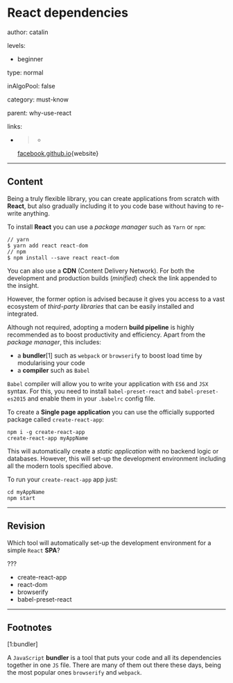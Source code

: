 # **React** dependencies
author: catalin

levels:

  - beginner

type: normal

inAlgoPool: false

category: must-know

parent: why-use-react

links:

  - >-
    [facebook.github.io](https://facebook.github.io/react/docs/installation.html){website}

---
## Content

Being a truly flexible library, you can create applications from scratch with **React**, but also gradually including it to you code base without having to re-write anything.

To install **React** you can use a *package manager* such as `Yarn` or `npm`:
```
// yarn
$ yarn add react react-dom
// npm
$ npm install --save react react-dom
```

You can also use a **CDN** (Content Delivery Network). For both the development and production builds (*minified*) check the link appended to the insight.

However, the former option is advised because it gives you access to a vast ecosystem of *third-party libraries* that can be easily installed and integrated.

Although not required, adopting a modern **build pipeline** is highly recommended as to boost productivity and efficiency. Apart from the *package manager*, this includes:

- a **bundler**[1] such as `webpack` or `browserify` to boost load time by modularising your code
- a **compiler** such as `Babel`

`Babel` compiler will allow you to write your application with `ES6` and `JSX` syntax. For this, you need to install `babel-preset-react` and `babel-preset-es2015` and enable them in your `.babelrc` config file.

To create a **Single page application** you can use the officially supported package called `create-react-app`:
```
npm i -g create-react-app
create-react-app myAppName
```

This will automatically create a *static application* with no backend logic or databases. However, this will set-up the development environment including all the modern tools specified above.

To run your `create-react-app` app just:
```
cd myAppName
npm start
```

---
## Revision

Which tool will automatically set-up the development environment for a simple `React` **SPA**?

???

* create-react-app
* react-dom
* browserify
* babel-preset-react
---
## Footnotes

[1:bundler]

A `JavaScript` **bundler** is a tool that puts your code and all its dependencies together in one `JS` file. There are many of them out there these days, being the most popular ones `browserify` and `webpack`.
